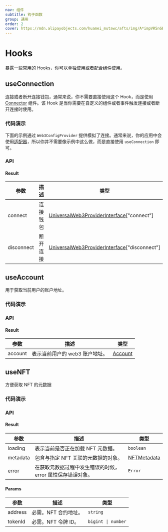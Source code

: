 ```yaml
---
nav: 组件
subtitle: 钩子函数
group: 通用
order: 2
cover: https://mdn.alipayobjects.com/huamei_mutawc/afts/img/A*impVR5nGEFYAAAAAAAAAAAAADlrGAQ/original
---
```


# Hooks

暴露一些常用的 Hooks，你可以单独使用或者配合组件使用。

## useConnection

连接或者断开连接钱包，通常来说，你不需要直接使用这个 Hook，而是使用 [Connector](../connector/index.zh-CN.md) 组件。该 Hook 是当你需要在自定义的组件或者事件触发连接或者断开连接时使用。

### 代码演示

下面的示例通过 `Web3ConfigProvider` 提供模拟了连接。通常来说，你的应用中会使用[适配器](../../../../docs/guide/adapter.zh-CN.md)，所以你并不需要像示例中这么做，而是直接使用 `useConnection` 即可。

<code src="./demos/useConnection.tsx"></code>

### API

#### Result

| 参数 | 描述 | 类型 |
| --- | --- | --- |
| connect | 连接钱包 | [UniversalWeb3ProviderInterface](../types/index.zh-CN.md#universalweb3providerinterface)["connect"] |
| disconnect | 断开连接 | [UniversalWeb3ProviderInterface](../types/index.zh-CN.md#universalweb3providerinterface)["disconnect"] |

## useAccount

用于获取当前用户的账户地址。

### 代码演示

<code src="./demos/useAccount.tsx"></code>

### API

#### Result

| 参数    | 描述                           | 类型                                       |
| ------- | ------------------------------ | ------------------------------------------ |
| account | 表示当前用户的 web3 账户地址。 | [Account](../types/index.zh-CN.md#account) |

## useNFT

方便获取 NFT 的元数据

### 代码演示

<code src="./demos/useNFT.tsx"></code>

### API

#### Result

| 参数 | 描述 | 类型 |
| --- | --- | --- |
| loading | 表示当前是否正在加载 NFT 元数据。 | `boolean` |
| metadata | 包含与指定 NFT 关联的元数据的对象。 | [NFTMetadata](../types/index.zh-CN.md#nftmetadata) |
| error | 在获取元数据过程中发生错误的时候，error 属性保存错误对象。 | `Error` |

#### Params

| 参数    | 描述                 | 类型               |
| ------- | -------------------- | ------------------ |
| address | 必需。NFT 合约地址。 | `string`           |
| tokenId | 必需。NFT 令牌 ID。  | `bigint \| number` |
